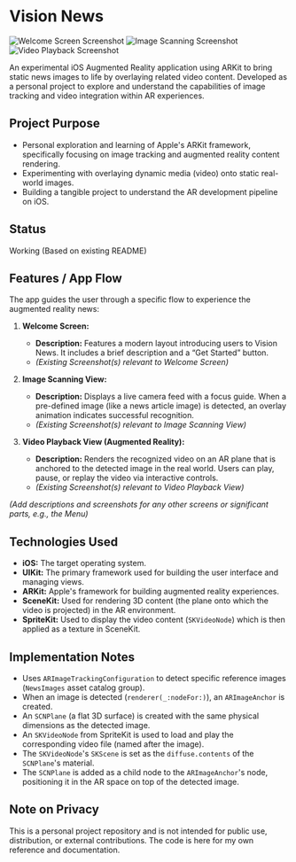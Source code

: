 # Vision News

![Welcome Screen Screenshot](https://github.com/user-attachments/assets/242da3f2-e29f-4c9e-9ee1-3b86ece2b03e)
![Image Scanning Screenshot](https://github.com/user-attachments/assets/ddb36292-0f35-49d7-8ce2-9f5e761ba679)
![Video Playback Screenshot](https://github.com/user-attachments/assets/a10a7842-d09a-48ae-b85b-f3894b911001)

An experimental iOS Augmented Reality application using ARKit to bring static news images to life by overlaying related video content. Developed as a personal project to explore and understand the capabilities of image tracking and video integration within AR experiences.

## Project Purpose

* Personal exploration and learning of Apple's ARKit framework, specifically focusing on image tracking and augmented reality content rendering.
* Experimenting with overlaying dynamic media (video) onto static real-world images.
* Building a tangible project to understand the AR development pipeline on iOS.

## Status

Working (Based on existing README)

## Features / App Flow

The app guides the user through a specific flow to experience the augmented reality news:

1.  **Welcome Screen:**
    * **Description:** Features a modern layout introducing users to Vision News. It includes a brief description and a “Get Started” button.
    * *(Existing Screenshot(s) relevant to Welcome Screen)*

2.  **Image Scanning View:**
    * **Description:** Displays a live camera feed with a focus guide. When a pre-defined image (like a news article image) is detected, an overlay animation indicates successful recognition.
    * *(Existing Screenshot(s) relevant to Image Scanning View)*

3.  **Video Playback View (Augmented Reality):**
    * **Description:** Renders the recognized video on an AR plane that is anchored to the detected image in the real world. Users can play, pause, or replay the video via interactive controls.
    * *(Existing Screenshot(s) relevant to Video Playback View)*

*(Add descriptions and screenshots for any other screens or significant parts, e.g., the Menu)*

## Technologies Used

* **iOS:** The target operating system.
* **UIKit:** The primary framework used for building the user interface and managing views.
* **ARKit:** Apple's framework for building augmented reality experiences.
* **SceneKit:** Used for rendering 3D content (the plane onto which the video is projected) in the AR environment.
* **SpriteKit:** Used to display the video content (`SKVideoNode`) which is then applied as a texture in SceneKit.

## Implementation Notes

* Uses `ARImageTrackingConfiguration` to detect specific reference images (`NewsImages` asset catalog group).
* When an image is detected (`renderer(_:nodeFor:)`), an `ARImageAnchor` is created.
* An `SCNPlane` (a flat 3D surface) is created with the same physical dimensions as the detected image.
* An `SKVideoNode` from SpriteKit is used to load and play the corresponding video file (named after the image).
* The `SKVideoNode`'s `SKScene` is set as the `diffuse.contents` of the `SCNPlane`'s material.
* The `SCNPlane` is added as a child node to the `ARImageAnchor`'s node, positioning it in the AR space on top of the detected image.

## Note on Privacy

This is a personal project repository and is not intended for public use, distribution, or external contributions. The code is here for my own reference and documentation.

